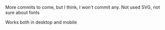 More commits to come, but I think, I won't commit any. Not used SVG, not sure about fonts

Works both in desktop and mobile